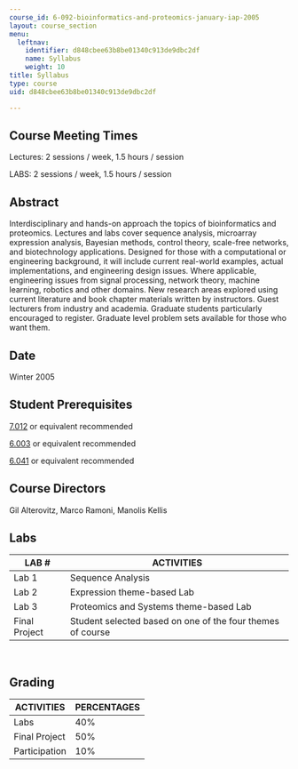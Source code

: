 ```yaml
---
course_id: 6-092-bioinformatics-and-proteomics-january-iap-2005
layout: course_section
menu:
  leftnav:
    identifier: d848cbee63b8be01340c913de9dbc2df
    name: Syllabus
    weight: 10
title: Syllabus
type: course
uid: d848cbee63b8be01340c913de9dbc2df

---
```


Course Meeting Times
--------------------

Lectures: 2 sessions / week, 1.5 hours / session

LABS: 2 sessions / week, 1.5 hours / session

Abstract
--------

Interdisciplinary and hands-on approach the topics of bioinformatics and proteomics. Lectures and labs cover sequence analysis, microarray expression analysis, Bayesian methods, control theory, scale-free networks, and biotechnology applications. Designed for those with a computational or engineering background, it will include current real-world examples, actual implementations, and engineering design issues. Where applicable, engineering issues from signal processing, network theory, machine learning, robotics and other domains. New research areas explored using current literature and book chapter materials written by instructors. Guest lecturers from industry and academia. Graduate students particularly encouraged to register. Graduate level problem sets available for those who want them.

Date
----

Winter 2005

Student Prerequisites
---------------------

[7.012](/courses/7-012-introduction-to-biology-fall-2004/) or equivalent recommended

[6.003](/courses/6-003-signals-and-systems-fall-2011/) or equivalent recommended

[6.041](/courses/6-041-probabilistic-systems-analysis-and-applied-probability-fall-2010/) or equivalent recommended

Course Directors
----------------

Gil Alterovitz, Marco Ramoni, Manolis Kellis

Labs
----

| LAB # | ACTIVITIES |
| --- | --- |
| Lab 1 | Sequence Analysis |
| Lab 2 | Expression theme-based Lab |
| Lab 3 | Proteomics and Systems theme-based Lab |
| Final Project | Student selected based on one of the four themes of course 

  
 

Grading
-------

| ACTIVITIES | PERCENTAGES |
| --- | --- |
| Labs | 40% |
| Final Project | 50% |
| Participation | 10%